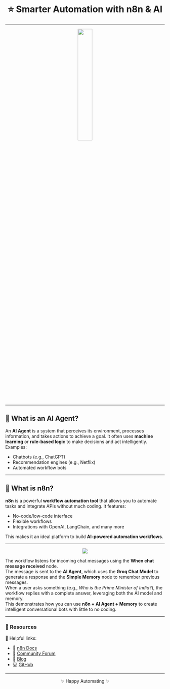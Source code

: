 <div align='center'> <h1> ⭐ Smarter Automation with n8n & AI </h1>  </div>

---

<div align='center'><img style="width:30%" src='https://github.com/user-attachments/assets/a912d643-cab1-49b1-aad9-8fc7dc66a8e7'/></div>

---

## 🤖 What is an AI Agent?

An **AI Agent** is a system that perceives its environment, processes information, and takes actions to achieve a goal. It often uses **machine learning** or **rule-based logic** to make decisions and act intelligently.  
Examples:
- Chatbots (e.g., ChatGPT)
- Recommendation engines (e.g., Netflix)
- Automated workflow bots

---

## 🔷 What is n8n?

**n8n** is a powerful **workflow automation tool** that allows you to automate tasks and integrate APIs without much coding. It features:
- No-code/low-code interface
- Flexible workflows
- Integrations with OpenAI, LangChain, and many more

This makes it an ideal platform to build **AI-powered automation workflows**.

---

<div align='center'><img src='https://github.com/user-attachments/assets/94068197-9faf-4212-bd6b-953d1b95d8e6'/></div>


The workflow listens for incoming chat messages using the **When chat message received** node.  
The message is sent to the **AI Agent**, which uses the **Groq Chat Model** to generate a response and the **Simple Memory** node to remember previous messages.  
When a user asks something (e.g., *Who is the Prime Minister of India?*), the workflow replies with a complete answer, leveraging both the AI model and memory.  
This demonstrates how you can use **n8n + AI Agent + Memory** to create intelligent conversational bots with little to no coding.


---


### 📄 Resources

📘 Helpful links:
- 📖 [n8n Docs](https://docs.n8n.io)
- 💬 [Community Forum](https://community.n8n.io)
- 📰 [Blog](https://n8n.io/blog)
- 💻 [GitHub](https://github.com/n8n-io/n8n)

---

<div align='center'> ✨ Happy Automating ✨</div>
